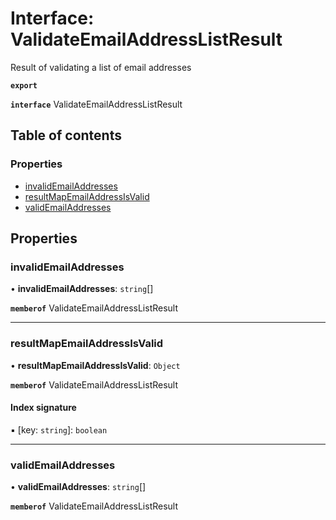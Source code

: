 # Interface: ValidateEmailAddressListResult

Result of validating a list of email addresses

**`export`**

**`interface`** ValidateEmailAddressListResult

## Table of contents

### Properties

- [invalidEmailAddresses](ValidateEmailAddressListResult.md#invalidemailaddresses)
- [resultMapEmailAddressIsValid](ValidateEmailAddressListResult.md#resultmapemailaddressisvalid)
- [validEmailAddresses](ValidateEmailAddressListResult.md#validemailaddresses)

## Properties

### invalidEmailAddresses

• **invalidEmailAddresses**: `string`[]

**`memberof`** ValidateEmailAddressListResult

___

### resultMapEmailAddressIsValid

• **resultMapEmailAddressIsValid**: `Object`

**`memberof`** ValidateEmailAddressListResult

#### Index signature

▪ [key: `string`]: `boolean`

___

### validEmailAddresses

• **validEmailAddresses**: `string`[]

**`memberof`** ValidateEmailAddressListResult
